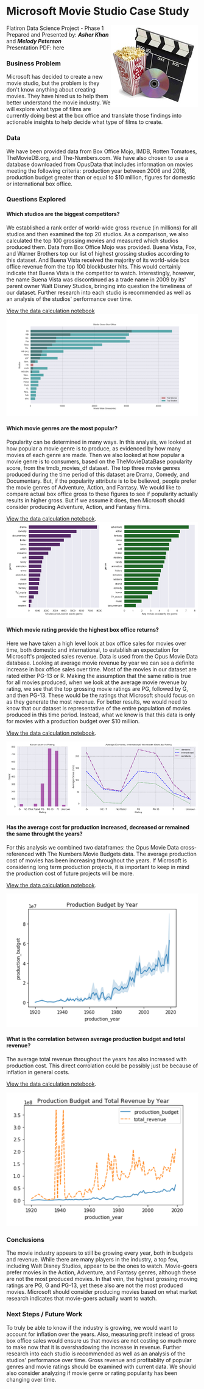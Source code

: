 # Microsoft Movie Studio Case Study

<img src= 
"images/movies.jpg" 
         alt="Movie Logo Image" 
         align="right"> 

Flatiron Data Science Project - Phase 1  
Prepared and Presented by:  **_Asher Khan_** and **_Melody Peterson_**  
Presentation PDF: here  

### Business Problem    
Microsoft has decided to create a new movie studio, but the problem is they don't know anything about creating movies.  They have hired us to help them better understand the movie industry.  We will explore what type of films are currently doing best at the box office and translate those findings into actionable insights to help decide what type of films to create. 

### Data    
We have been provided data from Box Office Mojo, IMDB, Rotten Tomatoes, TheMovieDB.org, and The-Numbers.com.  We have also chosen to use a database downloaded from OpusData that includes information on movies meeting the following criteria:  production year between 2006 and 2018, production budget greater than or equal to $10 million, figures for domestic or international box office. 

### Questions Explored  
#### Which studios are the biggest competitors? 
We established a rank order of world-wide gross revenue (in millions) for all studios and then examined the top 20 studios. As a comparison, we also calculated the top 100 grossing movies and measured which studios produced them.  Data from Box Office Mojo was provided.  Buena Vista, Fox, and Warner Brothers top our list of highest grossing studios according to this dataset. And Buena Vista received the majority of its world-wide box office revenue from the top 100 blockbuster hits. This would certainly indicate that Buena Vista is the competitor to watch. Interestingly, however, the name Buena Vista was discontinued as a trade name in 2009 by its' parent owner Walt Disney Studios, bringing into question the timeliness of our dataset. Further research into each studio is recommended as well as an analysis of the studios' performance over time.  

[View the data calculation notebook](https://github.com/melodygr/microsoft_movie_analysis/blob/main/Notebooks/Studio_Competition.ipynb "Studio Competition Notebook")  
![alt text](https://github.com/melodygr/microsoft_movie_analysis/blob/main/images/studios.png "Studio Graph")

#### Which movie genres are the most popular?  
Popularity can be determined in many ways. In this analysis, we looked at how popular a movie genre is to produce, as evidenced by how many movies of each genre are made. Then we also looked at how popular a movie genre is to consumers, based on the TheMovieDataBase popularity score, from the tmdb_movies_df dataset.  The top three movie genres produced during the time period of this dataset are Drama, Comedy, and Documentary. But, if the popularity attribute is to be believed, people prefer the movie genres of Adventure, Action, and Fantasy.  We would like to compare actual box office gross to these figures to see if popularity actually results in higher gross. But if we assume it does, then Microsoft should consider producing Adventure, Action, and Fantasy films. 

[View the data calculation notebook](https://github.com/melodygr/microsoft_movie_analysis/blob/main/Notebooks/Genre_Popularity.ipynb "Genre Popularity Notebook").  
![alt text](https://github.com/melodygr/microsoft_movie_analysis/blob/main/images/popularity.png "Genre Popularity Graph")

#### Which movie rating provide the highest box office returns?  
Here we have taken a high level look at box office sales for movies over time, both domestic and international, to establish an expectation for Microsoft's projected sales revenue.  Data is used from the Opus Movie Data database.  Looking at average movie revenue by year we can see a definite increase in box office sales over time. Most of the movies in our dataset are rated either PG-13 or R.  Making the assumption that the same ratio is true for all movies produced, when we look at the average movie revenue by rating, we see that the top grossing movie ratings are PG, followed by G, and then PG-13.  These would be the ratings that Microsoft should focus on as they generate the most revenue.  For better results, we would need to know that our dataset is representative of the entire population of movies produced in this time period.  Instead, what we know is that this data is only for movies with a production budget over $10 million.  

[View the data calculation notebook](https://github.com/melodygr/microsoft_movie_analysis/blob/main/Notebooks/Box_Office_Trends.ipynb "Box Office Trends Notebook").  

![alt text](https://github.com/melodygr/microsoft_movie_analysis/blob/main/images/count_and_avg_by_rating.png "Count and Avg Box Office by Ratings Graph")  

#### Has the average cost for production increased, decreased or remained the same throught the years?  
For this analysis we combined two dataframes: the Opus Movie Data cross-referenced with The Numbers Movie Budgets data. The average production cost of movies has been increasing throughout the years.  If Microsoft is considering long term production projects, it is important to keep in mind the production cost of future projects will be more.  

[View the data calculation notebook](https://github.com/melodygr/microsoft_movie_analysis/blob/main/Notebooks/Box_Office_Trends.ipynb "Visualizations Notebook").  
<p align="center">
<img src="https://github.com/melodygr/microsoft_movie_analysis/blob/main/images/budget.png" alt="Budget Graph" width="600" height="350">
</p>

#### What is the correlation between average production budget and total revenue? 
The average total revenue throughout the years has also increased with production cost. This direct corrolation could be possibly just be because of inflation in general costs.

[View the data calculation notebook](https://github.com/melodygr/microsoft_movie_analysis/blob/main/Notebooks/Box_Office_Trends.ipynb "Visualizations Notebook").  
<p align="center">
<img src="https://github.com/melodygr/microsoft_movie_analysis/blob/main/images/budget_and_revenue.png" alt="Budget and Revenue Graph" width="600" height="350">
</p>

### Conclusions  
The movie industry appears to still be growing every year, both in budgets and revenue.  While there are many players in the industry, a top few, including Walt Disney Studios, appear to be the ones to watch.  Movie-goers prefer movies in the Action, Adventure, and Fantasy genres, although these are not the most produced movies.  In that vein, the highest grossing moving ratings are PG, G and PG-13, yet these also are not the most produced movies.  Microsoft should consider producing movies based on what market research indicates that movie-goers actually want to watch.

### Next Steps / Future Work  
To truly be able to know if the industry is growing, we would want to account for inflation over the years.  Also, measuring profit instead of gross box office sales would ensure us that movies are not costing so much more to make now that it is overshadowing the increase in revenue. Further research into each studio is recommended as well as an analysis of the studios' performance over time.  Gross revenue and profitablity of popular genres and movie ratings should be examined with current data.  We should also consider analyzing if movie genre or rating popularity has been changing over time.

